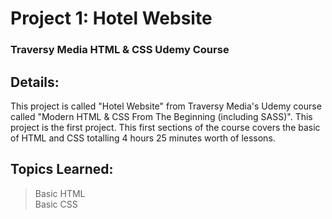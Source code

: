 # Project 1: Hotel Website 
### Traversy Media HTML & CSS Udemy Course
## Details:
This project is called "Hotel Website" from Traversy Media's Udemy course called "Modern HTML &amp; CSS From The Beginning (including SASS)".  This project is the first project.  This first sections of the course covers the basic of HTML and CSS totalling 4 hours 25 minutes worth of lessons.

## Topics Learned:
> Basic HTML <br>
> Basic CSS



